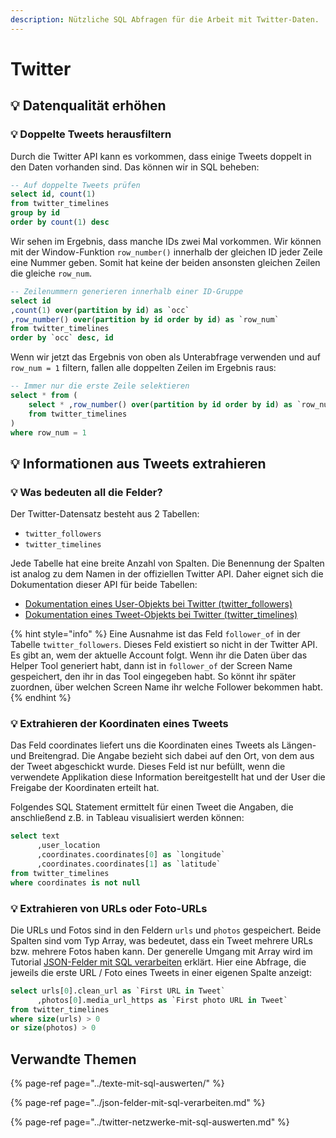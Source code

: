 ```yaml
---
description: Nützliche SQL Abfragen für die Arbeit mit Twitter-Daten.
---
```


# Twitter

## 💡 Datenqualität erhöhen

### 💡 Doppelte Tweets herausfiltern

Durch die Twitter API kann es vorkommen, dass einige Tweets doppelt in den Daten vorhanden sind. Das können wir in SQL beheben:

```sql
-- Auf doppelte Tweets prüfen
select id, count(1) 
from twitter_timelines
group by id 
order by count(1) desc
```

Wir sehen im Ergebnis, dass manche IDs zwei Mal vorkommen. Wir können mit der Window-Funktion `row_number()` innerhalb der gleichen ID jeder Zeile eine Nummer geben. Somit hat keine der beiden ansonsten gleichen Zeilen die gleiche `row_num`.

```sql
-- Zeilenummern generieren innerhalb einer ID-Gruppe
select id
,count(1) over(partition by id) as `occ`
,row_number() over(partition by id order by id) as `row_num`
from twitter_timelines
order by `occ` desc, id
```

Wenn wir jetzt das Ergebnis von oben als Unterabfrage verwenden und auf `row_num = 1` filtern, fallen alle doppelten Zeilen im Ergebnis raus:

```sql
-- Immer nur die erste Zeile selektieren
select * from (
    select * ,row_number() over(partition by id order by id) as `row_num`
    from twitter_timelines
)
where row_num = 1
```

## 💡 Informationen aus Tweets extrahieren

### 💡 Was bedeuten all die Felder?

Der Twitter-Datensatz besteht aus 2 Tabellen:

* `twitter_followers`
* `twitter_timelines`

Jede Tabelle hat eine breite Anzahl von Spalten. Die Benennung der Spalten ist analog zu dem Namen in der offiziellen Twitter API. Daher eignet sich die Dokumentation dieser API für beide Tabellen:

* [Dokumentation eines User-Objekts bei Twitter \(twitter\_followers\)](https://developer.twitter.com/en/docs/tweets/data-dictionary/overview/user-object)
* [Dokumentation eines Tweet-Objekts bei Twitter \(twitter\_timelines\)](https://developer.twitter.com/en/docs/tweets/data-dictionary/overview/tweet-object.html)

{% hint style="info" %}
Eine Ausnahme ist das Feld `follower_of` in der Tabelle `twitter_followers`. Dieses Feld existiert so nicht in der Twitter API. Es gibt an, wem der aktuelle Account folgt. Wenn ihr die Daten über das Helper Tool generiert habt, dann ist in `follower_of` der Screen Name gespeichert, den ihr in das Tool eingegeben habt. So könnt ihr später zuordnen, über welchen Screen Name ihr welche Follower bekommen habt.
{% endhint %}

### 💡 Extrahieren der Koordinaten eines Tweets

Das Feld coordinates liefert uns die Koordinaten eines Tweets als Längen- und Breitengrad. Die Angabe bezieht sich dabei auf den Ort, von dem aus der Tweet abgeschickt wurde. Dieses Feld ist nur befüllt, wenn die verwendete Applikation diese Information bereitgestellt hat und der User die Freigabe der Koordinaten erteilt hat.

Folgendes SQL Statement ermittelt für einen Tweet die Angaben, die anschließend z.B. in Tableau visualisiert werden können:

```sql
select text
      ,user_location
      ,coordinates.coordinates[0] as `longitude` 
      ,coordinates.coordinates[1] as `latitude` 
from twitter_timelines
where coordinates is not null
```

### 💡 Extrahieren von URLs oder Foto-URLs

Die URLs und Fotos sind in den Feldern `urls` und `photos` gespeichert. Beide Spalten sind vom Typ Array, was bedeutet, dass ein Tweet mehrere URLs bzw. mehrere Fotos haben kann. Der generelle Umgang mit Array wird im Tutorial [JSON-Felder mit SQL verarbeiten](../json-felder-mit-sql-verarbeiten.md#arrays-abfragen) erklärt. Hier eine Abfrage, die jeweils die erste URL / Foto eines Tweets in einer eigenen Spalte anzeigt:

```sql
select urls[0].clean_url as `First URL in Tweet`
      ,photos[0].media_url_https as `First photo URL in Tweet`
from twitter_timelines
where size(urls) > 0
or size(photos) > 0
```

## Verwandte Themen

{% page-ref page="../texte-mit-sql-auswerten/" %}

{% page-ref page="../json-felder-mit-sql-verarbeiten.md" %}

{% page-ref page="../twitter-netzwerke-mit-sql-auswerten.md" %}

